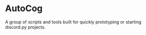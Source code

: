 # AutoCog

A group of scripts and tools built for quickly prototyping or starting discord.py projects.
